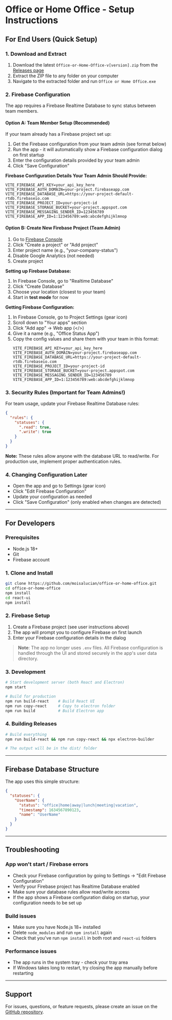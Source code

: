 # Office or Home Office - Setup Instructions

## For End Users (Quick Setup)

### 1. Download and Extract
1. Download the latest `Office-or-Home-Office-v[version].zip` from the [Releases page](https://github.com/moisalucian/office-or-home-office/releases)
2. Extract the ZIP file to any folder on your computer
3. Navigate to the extracted folder and run `Office or Home Office.exe`

### 2. Firebase Configuration
The app requires a Firebase Realtime Database to sync status between team members.

#### Option A: Team Member Setup (Recommended)
If your team already has a Firebase project set up:
1. Get the Firebase configuration from your team admin (see format below)
2. Run the app - it will automatically show a Firebase configuration dialog on first startup
3. Enter the configuration details provided by your team admin
4. Click "Save Configuration"

**Firebase Configuration Details Your Team Admin Should Provide:**
```
VITE_FIREBASE_API_KEY=your_api_key_here
VITE_FIREBASE_AUTH_DOMAIN=your-project.firebaseapp.com  
VITE_FIREBASE_DATABASE_URL=https://your-project-default-rtdb.firebaseio.com
VITE_FIREBASE_PROJECT_ID=your-project-id
VITE_FIREBASE_STORAGE_BUCKET=your-project.appspot.com
VITE_FIREBASE_MESSAGING_SENDER_ID=123456789
VITE_FIREBASE_APP_ID=1:123456789:web:abcdefghijklmnop
```

#### Option B: Create New Firebase Project (Team Admin)
1. Go to [Firebase Console](https://console.firebase.google.com/)
2. Click "Create a project" or "Add project"
3. Enter project name (e.g., "your-company-status")
4. Disable Google Analytics (not needed)
5. Create project

**Setting up Firebase Database:**
1. In Firebase Console, go to "Realtime Database"
2. Click "Create Database"
3. Choose your location (closest to your team)
4. Start in **test mode** for now

**Getting Firebase Configuration:**
1. In Firebase Console, go to Project Settings (gear icon)
2. Scroll down to "Your apps" section
3. Click "Add app" → Web app (</>) 
4. Give it a name (e.g., "Office Status App")
5. Copy the config values and share them with your team in this format:
   ```
   VITE_FIREBASE_API_KEY=your_api_key_here
   VITE_FIREBASE_AUTH_DOMAIN=your-project.firebaseapp.com  
   VITE_FIREBASE_DATABASE_URL=https://your-project-default-rtdb.firebaseio.com
   VITE_FIREBASE_PROJECT_ID=your-project-id
   VITE_FIREBASE_STORAGE_BUCKET=your-project.appspot.com
   VITE_FIREBASE_MESSAGING_SENDER_ID=123456789
   VITE_FIREBASE_APP_ID=1:123456789:web:abcdefghijklmnop
   ```

### 3. Security Rules (Important for Team Admins!)
For team usage, update your Firebase Realtime Database rules:

```json
{
  "rules": {
    "statuses": {
      ".read": true,
      ".write": true
    }
  }
}
```

**Note:** These rules allow anyone with the database URL to read/write. For production use, implement proper authentication rules.

### 4. Changing Configuration Later
- Open the app and go to Settings (gear icon)
- Click "Edit Firebase Configuration" 
- Update your configuration as needed
- Click "Save Configuration" (only enabled when changes are detected)

---

## For Developers

### Prerequisites
- Node.js 18+ 
- Git
- Firebase account

### 1. Clone and Install
```bash
git clone https://github.com/moisalucian/office-or-home-office.git
cd office-or-home-office
npm install
cd react-ui
npm install
```

### 2. Firebase Setup
1. Create a Firebase project (see user instructions above)
2. The app will prompt you to configure Firebase on first launch
3. Enter your Firebase configuration details in the dialog
> **Note**: The app no longer uses `.env` files. All Firebase configuration is handled through the UI and stored securely in the app's user data directory.

### 3. Development
```bash
# Start development server (both React and Electron)
npm start

# Build for production
npm run build-react    # Build React UI
npm run copy-react     # Copy to electron folder  
npm run build          # Build Electron app
```

### 4. Building Releases
```bash
# Build everything
npm run build-react && npm run copy-react && npx electron-builder

# The output will be in the dist/ folder
```

---

## Firebase Database Structure

The app uses this simple structure:
```json
{
  "statuses": {
    "UserName": {
      "status": "office|home|away|lunch|meeting|vacation",
      "timestamp": 1634567890123,
      "name": "UserName"
    }
  }
}
```

---

## Troubleshooting

### App won't start / Firebase errors
- Check your Firebase configuration by going to Settings → "Edit Firebase Configuration"
- Verify your Firebase project has Realtime Database enabled
- Make sure your database rules allow read/write access
- If the app shows a Firebase configuration dialog on startup, your configuration needs to be set up

### Build issues
- Make sure you have Node.js 18+ installed
- Delete `node_modules` and run `npm install` again
- Check that you've run `npm install` in both root and `react-ui` folders

### Performance issues
- The app runs in the system tray - check your tray area
- If Windows takes long to restart, try closing the app manually before restarting

---

## Support

For issues, questions, or feature requests, please create an issue on the [GitHub repository](https://github.com/moisalucian/office-or-home-office/issues).
